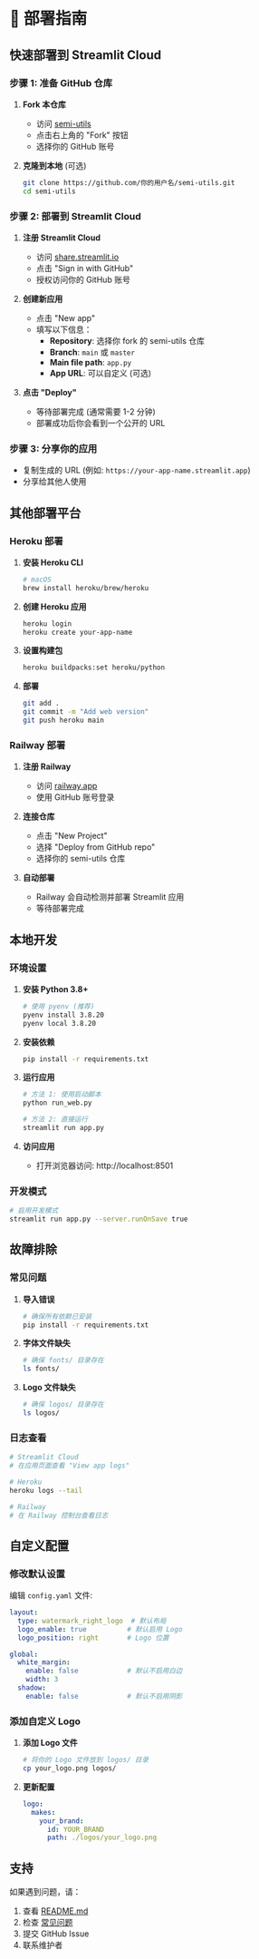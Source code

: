 # 🚀 部署指南

## 快速部署到 Streamlit Cloud

### 步骤 1: 准备 GitHub 仓库

1. **Fork 本仓库**
   - 访问 [semi-utils](https://github.com/leslievan/semi-utils)
   - 点击右上角的 "Fork" 按钮
   - 选择你的 GitHub 账号

2. **克隆到本地** (可选)
   ```bash
   git clone https://github.com/你的用户名/semi-utils.git
   cd semi-utils
   ```

### 步骤 2: 部署到 Streamlit Cloud

1. **注册 Streamlit Cloud**
   - 访问 [share.streamlit.io](https://share.streamlit.io)
   - 点击 "Sign in with GitHub"
   - 授权访问你的 GitHub 账号

2. **创建新应用**
   - 点击 "New app"
   - 填写以下信息：
     - **Repository**: 选择你 fork 的 semi-utils 仓库
     - **Branch**: `main` 或 `master`
     - **Main file path**: `app.py`
     - **App URL**: 可以自定义 (可选)

3. **点击 "Deploy"**
   - 等待部署完成 (通常需要 1-2 分钟)
   - 部署成功后你会看到一个公开的 URL

### 步骤 3: 分享你的应用

- 复制生成的 URL (例如: `https://your-app-name.streamlit.app`)
- 分享给其他人使用

## 其他部署平台

### Heroku 部署

1. **安装 Heroku CLI**
   ```bash
   # macOS
   brew install heroku/brew/heroku
   ```

2. **创建 Heroku 应用**
   ```bash
   heroku login
   heroku create your-app-name
   ```

3. **设置构建包**
   ```bash
   heroku buildpacks:set heroku/python
   ```

4. **部署**
   ```bash
   git add .
   git commit -m "Add web version"
   git push heroku main
   ```

### Railway 部署

1. **注册 Railway**
   - 访问 [railway.app](https://railway.app)
   - 使用 GitHub 账号登录

2. **连接仓库**
   - 点击 "New Project"
   - 选择 "Deploy from GitHub repo"
   - 选择你的 semi-utils 仓库

3. **自动部署**
   - Railway 会自动检测并部署 Streamlit 应用
   - 等待部署完成

## 本地开发

### 环境设置

1. **安装 Python 3.8+**
   ```bash
   # 使用 pyenv (推荐)
   pyenv install 3.8.20
   pyenv local 3.8.20
   ```

2. **安装依赖**
   ```bash
   pip install -r requirements.txt
   ```

3. **运行应用**
   ```bash
   # 方法 1: 使用启动脚本
   python run_web.py
   
   # 方法 2: 直接运行
   streamlit run app.py
   ```

4. **访问应用**
   - 打开浏览器访问: http://localhost:8501

### 开发模式

```bash
# 启用开发模式
streamlit run app.py --server.runOnSave true
```

## 故障排除

### 常见问题

1. **导入错误**
   ```bash
   # 确保所有依赖已安装
   pip install -r requirements.txt
   ```

2. **字体文件缺失**
   ```bash
   # 确保 fonts/ 目录存在
   ls fonts/
   ```

3. **Logo 文件缺失**
   ```bash
   # 确保 logos/ 目录存在
   ls logos/
   ```

### 日志查看

```bash
# Streamlit Cloud
# 在应用页面查看 "View app logs"

# Heroku
heroku logs --tail

# Railway
# 在 Railway 控制台查看日志
```

## 自定义配置

### 修改默认设置

编辑 `config.yaml` 文件:

```yaml
layout:
  type: watermark_right_logo  # 默认布局
  logo_enable: true          # 默认启用 Logo
  logo_position: right       # Logo 位置

global:
  white_margin:
    enable: false            # 默认不启用白边
    width: 3
  shadow:
    enable: false            # 默认不启用阴影
```

### 添加自定义 Logo

1. **添加 Logo 文件**
   ```bash
   # 将你的 Logo 文件放到 logos/ 目录
   cp your_logo.png logos/
   ```

2. **更新配置**
   ```yaml
   logo:
     makes:
       your_brand:
         id: YOUR_BRAND
         path: ./logos/your_logo.png
   ```

## 支持

如果遇到问题，请：

1. 查看 [README.md](README.md)
2. 检查 [常见问题](#故障排除)
3. 提交 GitHub Issue
4. 联系维护者 